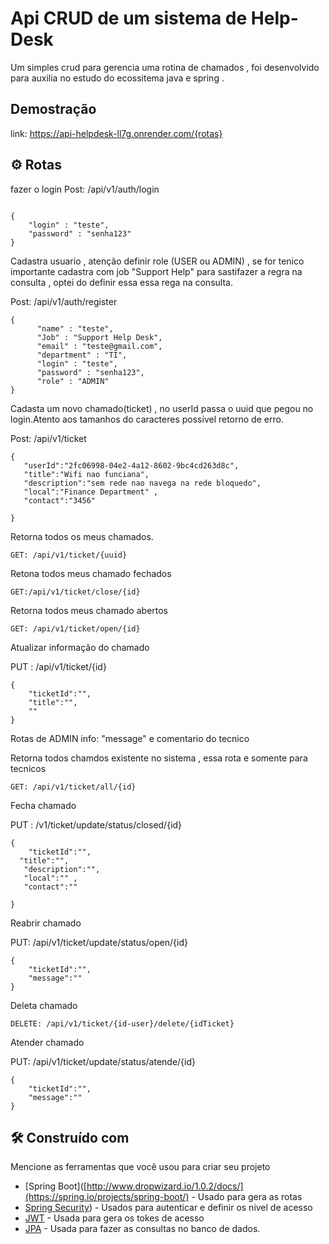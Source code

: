 # Api CRUD de um sistema de Help-Desk

Um simples crud para gerencia uma rotina de chamados , foi desenvolvido para auxilia no estudo 
do ecossitema java e spring . 


## Demostração

link: https://api-helpdesk-ll7g.onrender.com/{rotas}

## ⚙️ Rotas

fazer o login
Post: /api/v1/auth/login

````

{
    "login" : "teste",
    "password" : "senha123"
}
````


Cadastra usuario , atenção definir role (USER ou ADMIN) , se for tenico importante cadastra com job "Support Help" para sastifazer a regra na consulta , optei do definir essa 
essa rega na consulta. 

Post: /api/v1/auth/register

````
{
      "name" : "teste",
      "Job" : "Support Help Desk",
      "email" : "teste@gmail.com",
      "department" : "TI",  
      "login" : "teste",
      "password" : "senha123", 
      "role" : "ADMIN"
}

````
Cadasta um novo chamado(ticket) , no userId passa o uuid que pegou no login.Atento aos tamanhos do caracteres possivel retorno de erro.

Post: /api/v1/ticket

````
{
   "userId":"2fc06998-04e2-4a12-8602-9bc4cd263d8c", 
   "title":"Wifi nao funciana",
   "description":"sem rede nao navega na rede bloquedo",
   "local":"Finance Department" ,
   "contact":"3456" 

}

````
Retorna todos os meus chamados.

````
GET: /api/v1/ticket/{uuid}

````
Retona todos meus chamado fechados

````
GET:/api/v1/ticket/close/{id}

````
Retorna todos meus chamado abertos

````
GET: /api/v1/ticket/open/{id}

````
Atualizar informação do chamado

PUT : /api/v1/ticket/{id}

````
{
    "ticketId":"",
    "title":"",
    ""
}

````
Rotas de ADMIN
info:  "message" e comentario do tecnico 

Retorna todos chamdos existente no sistema , essa rota e somente para tecnicos 

````
GET: /api/v1/ticket/all/{id}

````
Fecha chamado

PUT : /v1/ticket/update/status/closed/{id}

````
{
    "ticketId":"",
  "title":"",
   "description":"",
   "local":"" ,
   "contact":"" 

}

````
Reabrir chamado 

PUT: /api/v1/ticket/update/status/open/{id}

````
{
    "ticketId":"",
    "message":""
}

````
Deleta chamado

````
DELETE: /api/v1/ticket/{id-user}/delete/{idTicket}

````
Atender chamado

PUT: /api/v1/ticket/update/status/atende/{id}

````
{
    "ticketId":"",
    "message":""
}

````


## 🛠️ Construído com

Mencione as ferramentas que você usou para criar seu projeto

* [Spring Boot]([http://www.dropwizard.io/1.0.2/docs/](https://spring.io/projects/spring-boot/) - Usado para gera as rotas 
* [Spring Security](https://spring.io/projects/spring-security/)) - Usados para autenticar e definir os nivel de acesso
* [JWT](https://rometools.github.io/rome/) - Usada para gera os tokes de acesso
* [JPA](https://hibernate.org/orm/) - Usada para fazer as consultas no banco de dados.



